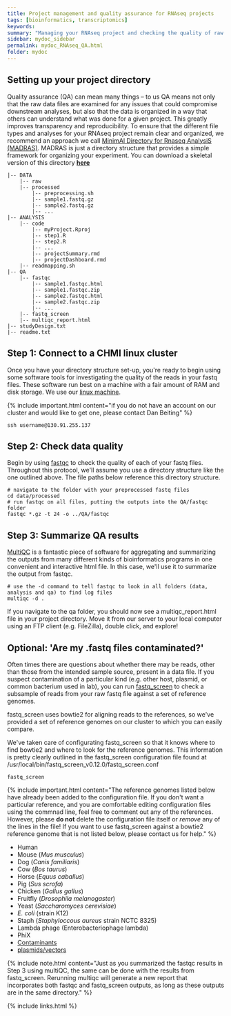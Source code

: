 ```yaml
---
title: Project management and quality assurance for RNAseq projects
tags: [bioinformatics, transcriptomics]
keywords:
summary: "Managing your RNAseq project and checking the quality of raw data are essential first steps in the analysis of any RNAseq experiment.  The protocol below outlines our best practices to keep  projects and data transparent, reproducible and robust."
sidebar: mydoc_sidebar
permalink: mydoc_RNAseq_QA.html
folder: mydoc
---
```


## Setting up your project directory

Quality assurance (QA) can mean many things – to us QA means not only that the raw data files are examined for any issues that could compromise downstream analyses, but also that the data is organized in a way that others can understand what was done for a given project.  This greatly improves transparency and reproducibility.  To ensure that the different file types and analyses for your RNAseq project remain clear and organized, we recommend an approach we call [MinimAl Directory for Rnaseq AnalysiS (MADRAS)](http://github.com/dpbisme/MADRAS).  MADRAS is just a directory structure that provides a simple framework for organizing your experiment.  You can download a skeletal version of this directory **[here](http://CHMI-sops.github.io/images/MADRAS.zip)** 

```
|-- DATA
    |-- raw
    |-- processed
        |-- preprocessing.sh
        |-- sample1.fastq.gz
        |-- sample2.fastq.gz
        |-- ...
|-- ANALYSIS
    |-- code
        |-- myProject.Rproj
        |-- step1.R
        |-- step2.R
        |-- ...
        |-- projectSummary.rmd
        |-- projectDashboard.rmd
    |-- readmapping.sh
|-- QA
    |-- fastqc
        |-- sample1.fastqc.html
        |-- sample1.fastqc.zip
        |-- sample2.fastqc.html
        |-- sample2.fastqc.zip
        |-- ...
    |-- fastq_screen
    |-- multiqc_report.html
|-- studyDesign.txt
|-- readme.txt

```

## Step 1: Connect to a CHMI linux cluster

Once you have your directory structure set-up, you're ready to begin using some software tools for investigating the quality of the reads in your fastq files.  These software run best on a machine with a fair amount of RAM and disk storage.  We use our [linux machine](https://chmi-sops.github.io/mydoc_linux.html).

{% include important.html content="if you do not have an account on our cluster and would like to get one, please contact Dan Beiting" %}

```
ssh username@130.91.255.137
```

## Step 2: Check data quality

Begin by using [fastqc](https://www.bioinformatics.babraham.ac.uk/projects/download.html) to check the quality of each of your fastq files.  Throughout this protocol, we'll assume you use a directory structure like the one outlined above.  The file paths below reference this directory structure.

```
# navigate to the folder with your preprocessed fastq files
cd data/processed
# run fastqc on all files, putting the outputs into the QA/fastqc folder
fastqc *.gz -t 24 -o ../QA/fastqc 
```

## Step 3: Summarize QA results

[MultiQC](https://multiqc.info/) is a fantastic piece of software for aggregating and summarizing the outputs from many different kinds of bioinformatics programs in one convenient and interactive html file.  In this case, we'll use it to summarize the output from fastqc.

```
# use the -d command to tell fastqc to look in all folders (data, analysis and qa) to find log files
multiqc -d .
```

If you navigate to the qa folder, you should now see a multiqc_report.html file in your project directory.  Move it from our server to your local computer using an FTP client (e.g. FileZilla), double click, and explore!


## Optional: 'Are my .fastq files contaminated?'

Often times there are questions about whether there may be reads, other than those from the intended sample source, present in a data file.  If you suspect contamination of a particular kind (e.g. other host, plasmid, or common bacterium used in lab), you can run [fastq_screen](https://www.bioinformatics.babraham.ac.uk/projects/fastq_screen/_build/html/index.html) to check a subsample of reads from your raw fastq file against a set of reference genomes.  

fastq_screen uses bowtie2 for aligning reads to the references, so we've provided a set of reference genomes on our cluster to which you can easily compare.

We've taken care of configurating fastq_screen so that it knows where to find bowtie2 and where to look for the reference genomes.  This information is pretty clearly outlined in the fastq_screen configuration file found at /usr/local/bin/fastq_screen_v0.12.0/fastq_screen.conf

```
fastq_screen
```

{% include important.html content="The reference genomes listed below have already been added to the configuration file.  If you don't want a particular reference, and you are comfortable editing configuration files using the commnad line, feel free to comment out any of the references.  However, please **do not** delete the configuration file itself or *remove* any of the lines in the file!  If you want to use fastq_screen against a bowtie2 reference genome that is not listed below, please contact us for help." %}

- Human
- Mouse (*Mus musculus*)
- Dog (*Canis familiaris*)
- Cow (*Bos taurus*)
- Horse (*Equus caballus*)
- Pig (*Sus scrofa*)
- Chicken (*Gallus gallus*)
- Fruitfly (*Drosophila melanogaster*)
- Yeast (*Saccharomyces cerevisiae*)
- *E. coli* (strain K12)
- Staph (*Staphyloccous aureus* strain NCTC 8325)
- Lambda phage (Enterobacteriophage lambda)
- PhiX 
- [Contaminants](www.bioinformatics.babraham.ac.uk/projects/fastqc)
- [plasmids/vectors](http://www.ncbi.nlm.nih.gov/VecScreen/UniVec.html)

{% include note.html content="Just as you summarized the fastqc results in Step 3 using multiQC, the same can be done with the results from fastq_screen.  Rerunning multiqc will generate a new report that incorporates both fastqc and fastq_screen outputs, as long as these outputs are in the same directory." %}


{% include links.html %}




